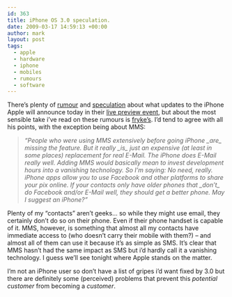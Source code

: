 ```yaml
---
id: 363
title: iPhone OS 3.0 speculation.
date: 2009-03-17 14:59:13 +00:00
author: mark
layout: post
tags:
  - apple
  - hardware
  - iphone
  - mobiles
  - rumours
  - software
---
```

There&#8217;s plenty of [rumour](http://www.macrumors.com/2009/03/13/iphone-3-0-to-get-mms-tethering-and-finally-copy-and-paste/) and [speculation](http://www.macrumors.com/2009/03/16/iphone-3-0-rumors-and-possibilities-live-event-today/) about what updates to the iPhone Apple will announce today in their [live preview event](http://www.engadget.com/2009/03/12/iphone-os-3-0-is-coming-march-17th/), but about the most sensible take i&#8217;ve read on these rumours is [fryke&#8217;s](http://haligon.blogspot.com/2009/03/iphone-platform.html). I&#8217;d tend to agree with all his points, with the exception being about MMS:

> _&#8220;People who were using MMS extensively before going iPhone \_are\_ missing the feature. But it really \_is\_ just an expensive (at least in some places) replacement for real E-Mail. The iPhone does E-Mail really well. Adding MMS would basically mean to invest development hours into a vanishing technology. So I&#8217;m saying: No need, really. iPhone apps allow you to use Facebook and other platforms to share your pix online. If your contacts only have older phones that \_don&#8217;t\_ do Facebook and/or E-Mail well, they should get a better phone. May I suggest an iPhone?&#8221;_

Plenty of my &#8220;contacts&#8221; aren&#8217;t geeks&#8230; so while they might use email, they certainly don&#8217;t do so on their phone. Even if their phone handset is capable of it. MMS, however, is something that almost all my contacts have immediate access to (who doesn&#8217;t carry their mobile with them?) &#8211; and almost all of them can use it because it&#8217;s as simple as SMS. It&#8217;s clear that MMS hasn&#8217;t had the same impact as SMS but i&#8217;d hardly call it a vanishing technology. I guess we&#8217;ll see tonight where Apple stands on the matter.

I&#8217;m not an iPhone user so don&#8217;t have a list of gripes i&#8217;d want fixed by 3.0 but there are definitely some (perceived) problems that prevent this _potential customer_ from becoming a _customer_.